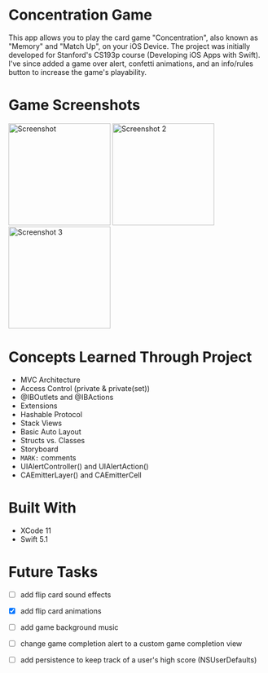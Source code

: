 # Concentration Game

This app allows you to play the card game "Concentration", also known as "Memory" and "Match Up", on your iOS Device. The project was initially developed for Stanford's CS193p course (Developing iOS Apps with Swift). I've since added a game over alert, confetti animations, and an info/rules button to increase the game's playability.

# Game Screenshots
<img src="https://user-images.githubusercontent.com/28976325/71538580-8dda0780-28fb-11ea-8d13-f3c7993991dd.jpeg"
	title="Screenshot" width="200" />
<img src="https://user-images.githubusercontent.com/28976325/71538646-751e2180-28fc-11ea-91ce-80893bf2743b.jpeg" title="Screenshot 2" width="200" />
<img src="https://user-images.githubusercontent.com/28976325/71538675-ffff1c00-28fc-11ea-8123-bceb0a1e6c36.jpeg"
	title="Screenshot 3" width="200" />

# Concepts Learned Through Project
- MVC Architecture
- Access Control (private & private(set))
- @IBOutlets and @IBActions
- Extensions
- Hashable Protocol
- Stack Views
- Basic Auto Layout
- Structs vs. Classes
- Storyboard
- `MARK:` comments
- UIAlertController() and UIAlertAction()
- CAEmitterLayer() and CAEmitterCell

# Built With
- XCode 11
- Swift 5.1

# Future Tasks
- [ ] add flip card sound effects
- [X] add flip card animations
- [ ] add game background music
- [ ] change game completion alert to a custom game completion view
- [ ] add persistence to keep track of a user's high score (NSUserDefaults)

